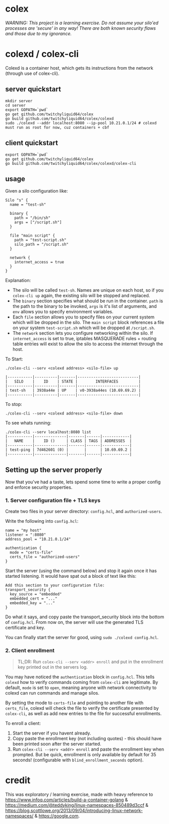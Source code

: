 # colex

*WARNING: This project is a learning exercise. Do not assume your silo'ed processes are 'secure' in any way! There are both known security flaws and those due to my ignorance.*

# colexd / colex-cli

Colexd is a container host, which gets its instructions from the network (through use of colex-cli).

## server quickstart

```shell
mkdir server
cd server
export GOPATH=`pwd`
go get github.com/twitchyliquid64/colex
go build github.com/twitchyliquid64/colex/colexd
sudo ./colexd --addr localhost:8080 --ip-pool 10.21.0.1/24 # colexd must run as root for now, cuz containers + cbf
```

## client quickstart

```shell
export GOPATH=`pwd`
go get github.com/twitchyliquid64/colex
go build github.com/twitchyliquid64/colex/colexd/colex-cli
```

## usage

Given a silo configuration like:

```hcl
Silo "s" {
  name = "test-sh"

  binary {
    path = "/bin/sh"
    args = ["/script.sh"]
  }

  file "main script" {
    path = "test-script.sh"
    silo_path = "/script.sh"
  }

  network {
    internet_access = true
  }
}
```

Explanation:

 * The silo will be called `test-sh`. Names are unique on each host, so if you `colex-cli up` again, the existing silo will be stopped and replaced.
 * The `binary` section specifies what should be run in the container. `path` is the path to the binary to be invoked, `args` is it's list of arguments, and `env` allows you to specify environment variables.
 * Each `file` section allows you to specify files on your current system which will be dropped in the silo. The `main script` block references a file on your system `test-script.sh` which will be dropped at `/script.sh`.
 * The `network` section lets you configure networking within the silo. If `internet_access` is set to true, iptables MASQUERADE rules + routing table entries will exist to allow the silo to access the internet through the host.

To Start:

```shell
./colex-cli --serv <colexd address> <silo-file> up

|-----------|----------|-------|---------------------------|
|   SILO    |    ID    | STATE |        INTERFACES         |
|-----------|----------|-------|---------------------------|
| test-sh   | 3938a44e | UP    | v0-3938a44es (10.69.69.2) |
|-----------|----------|-------|---------------------------|
```

To stop:

```shell
./colex-cli --serv <colexd address> <silo-file> down
```

To see whats running:

```shell
./colex-cli --serv localhost:8080 list
|-----------|--------------|-------|------|------------|
|   NAME    |    ID ()     | CLASS | TAGS | ADDRESSES  |
|-----------|--------------|-------|------|------------|
| test-ping | 7d462601 (0) |       |      | 10.69.69.2 |
|-----------|--------------|-------|------|------------|
```

## Setting up the server properly

Now that you've had a taste, lets spend some time to write a proper config and enforce security properties.

### 1. Server configuration file + TLS keys

Create two files in your server directory: `config.hcl`, and `authorized-users`.

Write the following into `config.hcl`:

```hcl
name = "my host"
listener = ":8080"
address_pool = "10.21.0.1/24"

authentication {
  mode = "certs-file"
  certs_file = "authorized-users"
}
```

Start the server (using the command below) and stop it again once it has started listening. It would have spat out a block of text like this:

```
Add this section to your configuration file:
transport_security {
  key_source = "embedded"
  embedded_cert = "..."
  embedded_key = "..."
}
```

Do what it says, and copy paste the transport_security block into the bottom of `config.hcl`. From now on, the server will use the generated TLS certificate and key.

You can finally start the server for good, using `sudo ./colexd config.hcl`.

### 2. Client enrollment

> TL;DR: Run `colex-cli --serv <addr> enroll` and put in the enrollment key printed out in the servers log.

You may have noticed the `authentication` block in `config.hcl`. This tells `colexd` how to verify commands coming from `colex-cli` are legitimate. By default, `mode` is set to `open`, meaning anyone with network connectivity to colexd can run commands and manage silos.

By setting the mode to `certs-file` and pointing to another file with `certs_file`, colexd will check the file to verify the certificate presented by `colex-cli`, as well as
add new entries to the file for successful enrollments.

To enroll a client:

1. Start the server if you havent already.
2. Copy paste the enrollment key (not including quotes) - this should have been printed soon after the server started.
3. Run `colex-cli --serv <addr> enroll` and paste the enrollment key when prompted. But be quick, enrollment is only available by default for 35 seconds! (configurable with `blind_enrollment_seconds` option).

# credit

This was exploratory / learning exercise, made with heavy reference to https://www.infoq.com/articles/build-a-container-golang &
https://medium.com/@teddyking/linux-namespaces-850489d3ccf & https://blog.scottlowe.org/2013/09/04/introducing-linux-network-namespaces/ & https://google.com.
